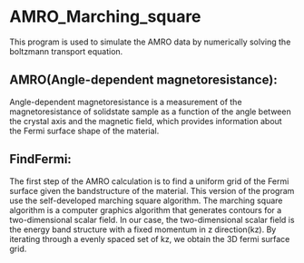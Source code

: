 # AMRO_Marching_square
This program is used to simulate the AMRO data by numerically solving the boltzmann transport equation. 

## AMRO(Angle-dependent magnetoresistance):
Angle-dependent magnetoresistance is a measurement of the magnetoresistance of solidstate sample as a function of the angle between the crystal axis and the magnetic field, which provides information about the Fermi surface shape of the material.  
## FindFermi:
The first step of the AMRO calculation is to find a uniform grid of the Fermi surface given the bandstructure of the material. This version of the program use the self-developed marching square algorithm. The marching square algorithm is a computer graphics algorithm that generates contours for a two-dimensional scalar field. In our case, the two-dimensional scalar field is the energy band structure with a fixed momentum in z direction(kz). By iterating through a evenly spaced set of kz, we obtain the 3D fermi surface grid.  
